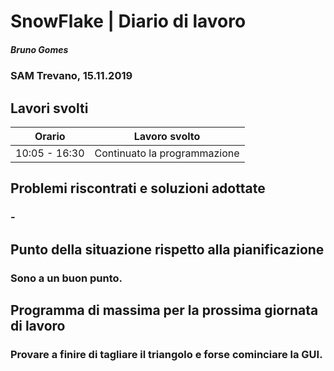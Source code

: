 # SnowFlake | Diario di lavoro
##### Bruno Gomes
### SAM Trevano, 15.11.2019

## Lavori svolti


|Orario        |Lavoro svolto                 |
|--------------|------------------------------|
|10:05 - 16:30 |Continuato la programmazione  |

##  Problemi riscontrati e soluzioni adottate
### -

##  Punto della situazione rispetto alla pianificazione
### Sono a un buon punto.

## Programma di massima per la prossima giornata di lavoro
### Provare a finire di tagliare il triangolo e forse cominciare la GUI.
